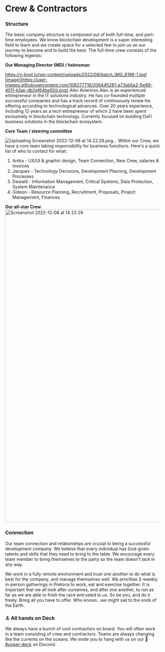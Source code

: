 # Crew & Contractors

### Structure

The basic company structure is composed out of both full-time, and part-time employees. We know blockchain development is a super interesting field to learn and we create space for a selected few to join us on our journey to become and to build the best. The full-time crew consists of the following legends:

**Our Managing Director (MD) / helmsman**

https://y-knot.io/wp-content/uploads/2022/08/batch_IMG_6166-1.jpg![image](https://user-images.githubusercontent.com/108277716/206445281-a73ab5a2-6e89-4011-b1ae-db2ef64be92d.png)
Alec Avierinos
Alec is an experienced entrepreneur in the IT solutions industry. He has co-founded multiple successful companies and has a track record of continuously renew his offering according to technological advances. Over 20 years experience, including  12 years as a tech entrepreneur of which 2 have been spent exclusively in blockchain technology. Currently focused on building DeFi business solutions in the blockchain ecosystem.



**Core Team / steering committee**

![Uploading Screenshot 2022-12-08 at 14.22.28.png…]()
Within our Crew, we have a core team taking responsibility for business functions. Here's a quick list of who to contact for what:

1. Anika - UX/UI & graphic design, Team Connection, New Crew, salaries & invoices
2. Jacques - Technology Decisions, Development Planning, Development Processes
3. Dewald - Information Management, Critical Systems, Data Protection, System Maintenance
4. Gideon - Resource Planning, Recruitment, Proposals, Project Management, Finances

**Our all-star Crew**
<img width="1018" alt="Screenshot 2022-12-08 at 14 23 29" src="https://user-images.githubusercontent.com/108277716/206445569-38f27994-a4ea-4c45-a90a-ef44b6d03f2f.png">

### Connection

Our team connection and relationships are crucial to being a successful development company. We believe that every individual has God-given talents and skills that they need to bring to the table. We encourage every team member to bring themselves to the party so the team doesn't lack in any way.&#x20;

We work in a fully remote environment and trust one another to do what is best for the company, and manage themselves well. We prioritise 2-weekly in-person gatherings in Pretoria to work, eat and exercise together. It is important that we all look after ourselves, and after one another, to run as far as we are able to fnish the race entrusted to us. So be you, and do it freely. Bring all you have to offer. Who knows...we might sail to the ends of the Earth.

### ⚓ All hands on Deck

We always have a bunch of cool contractors on board. You will often work in a team consisting of crew and contractors. Teams are always changing like the currents on the oceans. We invite you to hang with us on our 🍹[#upper-deck](https://discord.gg/GNmzHygT) on Discord.
